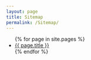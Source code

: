 ```yaml
---
layout: page
title: Sitemap
permalink: /Sitemap/
---
```


<ul>
{% for page in site.pages %}
<li><a href="{{ page.url }}">{{ page.title }}</a></li>
{% endfor %} <!-- page -->
</ul>